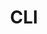 ---
title: CLI
description: Download Leapp | Manage your Cloud credentials locally and improve your workflow with the only open-source desktop app you’ll ever need.
permalink: /cli
layout: cli
hero_title: CLI
hero_content:
hero_image:
---